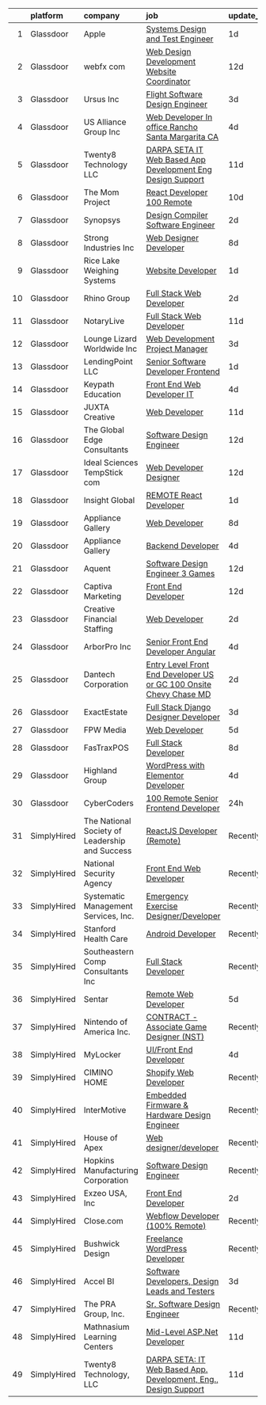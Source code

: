 

|    | platform    | company                                        | job                                                                                                                                                                                                                                                                                                                                                                                                                                                                                                                                                                                                                                                                                                                                                                                                                                                                                                                                                                                                                                                                                                                                                                                                                                                                                                                                                                                                      | update_time   | location                   |
|---:|:------------|:-----------------------------------------------|:---------------------------------------------------------------------------------------------------------------------------------------------------------------------------------------------------------------------------------------------------------------------------------------------------------------------------------------------------------------------------------------------------------------------------------------------------------------------------------------------------------------------------------------------------------------------------------------------------------------------------------------------------------------------------------------------------------------------------------------------------------------------------------------------------------------------------------------------------------------------------------------------------------------------------------------------------------------------------------------------------------------------------------------------------------------------------------------------------------------------------------------------------------------------------------------------------------------------------------------------------------------------------------------------------------------------------------------------------------------------------------------------------------|:--------------|:---------------------------|
|  1 | Glassdoor   | Apple                                          | [Systems Design and Test Engineer](https://www.glassdoor.com/partner/jobListing.htm?pos=126&ao=1110586&s=58&guid=000001822efc7cb88ee8a7116e667d58&src=GD_JOB_AD&t=SR&vt=w&cs=1_09e12e07&cb=1658645675574&jobListingId=1008022113103&cpc=B076152010A3B66C&jrtk=3-0-1g8nfov76khra801-1g8nfov7ljfn4800-d9470c7280984f95--6NYlbfkN0BvKrLyj5gPmtZO9T8euul8TCxuuKNOtzRJOomxnwSEodTz2Bc-sPZlSXfvz6ygy0sAQhTRUudRLeGH1dgkMVm3rh06Zmu-iTaeSWGAw09c14dGoP0rv4kMNTdjoeppFu4yOP-mIR6Ck6LiFAS-tEBNLXzcUP0vgG-XDNq5tYmxeeMmfnE1qoxHOvKhj2Oo1FXcGbjvqq8ptRAZbEZOBXUFWfBYWTirNHf5bg2-z2Y6lgM1ZPmf1SlUydZCpvIq4JeHoekqGaKSZPOJp5rQfIG64gRBb509akvTLiDaMEpjbysqOh5IlQiC8-D8AkvPGC288hL9_38-Y12jbh01ovJrKRHRJqAhfoHifyf14ZMrNt9mDd8Kdk9bVOKuogNIqmMxkpvD7vteijuB1umeWyFbCU-_6pbWJBfYMfpnNb6BWVhICIPNR5Mg-oUZL333LjGx0K89gC3yzCyoZ8kMasCAd6Losy1yWel-SGsg7WcH3SPcakqLMCqnZP7HjMM0xxApaq7DNO18vdAiT7LgEq6uCuwo7kBKeze7ONoQlZ4JZImkwzrY44ErkEta493tK-K4SiTuECtf4FIfKj_2UPVZ-gJ_OLSFwy8InAJuwmRHI38SgMa3ZKDv4EFKq3El4mqw73AhYQp-zLryO_uKOt4FQAA-vdQ0Uhm5OC8snbH-0eUJK_9GoBO4jUSCpNWjVCRGqAbhwAidd-5mrw_LafIfOFXsHzuc2z4TxPaZ8QKg7d8eZNBzkp60TxW0AAJgbZxyZVz5lqvQRpzXs0Epx8hL_wfjzSXKBSIhMIIwUd539iY0NInWSEhw8O0vuc2RNBiHsCxJncLlasB9aMwLhE5TM0X0TybrwzGCFk3ty4cjnj7L6K-DSKh5fKeL0s0fPaMfWMm5VXFOBQlY-IHT8NO4h2u3eo9PRCEtUk5RxseUmBmA3Isf7zHH87oFSkhTiIM64O9GW1QVRw%3D%3D)                                                       | 1d            | Austin, TX                 |
|  2 | Glassdoor   | webfx com                                      | [Web Design   Development Website Coordinator](https://www.glassdoor.com/partner/jobListing.htm?pos=106&ao=1110586&s=58&guid=000001822efc7cb88ee8a7116e667d58&src=GD_JOB_AD&t=SR&vt=w&ea=1&cs=1_bba516cc&cb=1658645675571&jobListingId=1007998523722&cpc=1926746423AECDED&jrtk=3-0-1g8nfov76khra801-1g8nfov7ljfn4800-d4afcc7a44cf442e--6NYlbfkN0AA3uNcJ0aeXBAdVd1dUlJvZjHaUXbbC2QUFGJChoFW7xEU327m6es5SMDBLQ2TxuGrU7pGdkpQcVk2eCJ38Po730c6hktXF-ybf6DpVv_RPRPKRtOOJW6UmiqMIiQ-UNIwEWLcIXElztT4NzQdiIz5_MduUoF8dSU3QDb4m-p6sD69sVkqWs6rJ4wRvfWjrJOvnt0Cr-rGqu-YYWL7CL2jhQxvjcHAmZoEyV3-Ez3f4JmeScMq_hcNtpsZLl0FMJRWIgskQSzQm8bQXZ_adgh6zDqz4lUCn-Riv8bY3ESSq-rgBYvepFXad2Sy0FYJsY7ZoQugJ41W3BsdMQgo7uqvMlv6BGb-g6UdQP6g-Rnz3qeuCACJjzzeY5WBXsTZAnoV3ROnnTIlkc6N7PBkIm2nYBJzfejugzNLvNOWRbV5UKcAHM66xnYHBN4JONJIscGjmeu91iHpfUVemJq_v9gQqQoqPvtkCjKiNQbLo3q7X5AYntZXwnNdkIzMQaSdjWAhpMcXSdAVe1rfdvQ36Djihz45xlIbW0dbFHxS72MpiuJatW2olczG1Xw5z5XBYpY%3D)                                                                                                                                                                                                                                                                                                                                                                                                                                                    | 12d           | Harrisburg, PA             |
|  3 | Glassdoor   | Ursus  Inc                                     | [Flight Software Design Engineer](https://www.glassdoor.com/partner/jobListing.htm?pos=128&ao=1110586&s=58&guid=000001822efc7cb88ee8a7116e667d58&src=GD_JOB_AD&t=SR&vt=w&ea=1&cs=1_e021c5ef&cb=1658645675574&jobListingId=1008017698460&cpc=ACAF1607C5C1E404&jrtk=3-0-1g8nfov76khra801-1g8nfov7ljfn4800-4156a14e212ccedf--6NYlbfkN0CT8vBT9H5mqECx2dfLV_FONLPDKpIRssxVwtj05Tmm4rA5I0VNOPdM1oYsK66ov5oF6rVEwS46_s2AUAsVUIPpRc6l3hwXXusSttDEC0-wreBmnZmja4fu4uIB_eBIFXGQgHC06D40rZ9eJyUMPhvXw1GHnQwT0aYzyIjRu4e_A0DTB112Xh1Bd2UTu9IlGiLDvM_ibNQ_NmBnWX3kF5LV_f1jIdq_8UHUZ--0coEe6gVs435Vr9yKe_IzNWkBkxu1w9gvW79tYjl6DIyFvXKOQk9ViPFNbTmiyUkKoaJ8yeqwmjd1tIy-56hbIX9uKB2jLjr2GF2Y4l6Jcxn6kaOufezBnkFG3ch4qtm5KtoYdbdG0Qgz0vfMQJ1d6MBBOEpb9y78BOGcdk2ZM-CJ89ESIc-22NEMP0SN_MCwqt_j57BrmlBXpKwLVXBYrN1m4tkB4Y_c59oiCOL8eP52XG2tGp0_Gn_820sEXAMpt_eTJw57sqYs0IY5Yxi29Z6mDkMlNuFNsRulrdrzB-S3bhDfn3bKpkqZwYmjeXjEOHbiMJSl6CPUUTK8GM87Su3p8DpZUiZaglGr6HwCkJmNl-lWXJHG_tAfd__r9uvFDYdo0b62ihLyauT0057CZFoS_DEAhsccjEsPP15fBcafqeIoPLy0ZQH75g56dzbY8X-JUn4Hs6bt8mW-nUQhglsGYucK4njVZ_DqM4gh4g-n8Am_auPuRK2Df-pYmxePgkPRHUpisvAB-eOvyA0yJLz4EU8SVsOdZuk6Iu6XePaWKlDKH7BXOmUD5YVLJzgSrH_Zt6LZ_BjDvd-CgJ6UeLfAWL4mBOeLnVaI0ZWKjsld-csT6oKv-2kvmyASDZNOJWqFvBzZQWGaWKnbsQroB4Z0chqWnjzcpsBWnSHoeTvAKX8vee7Fjt2jhPpieGv5kzXl0eMiwtOjyHCgihgnWqRTWghJgEzJtSg3D64ZDyw2J9Pa-1sWr29JzUpttCHEzOSj0EKStb_H81Mke0JzroXTbpc%3D) | 3d            | Huntsville, AL             |
|  4 | Glassdoor   | US Alliance Group Inc                          | [Web Developer  In office  Rancho Santa Margarita  CA ](https://www.glassdoor.com/partner/jobListing.htm?pos=116&ao=1110586&s=58&guid=000001822efc7cb88ee8a7116e667d58&src=GD_JOB_AD&t=SR&vt=w&ea=1&cs=1_3fce93de&cb=1658645675573&jobListingId=1008014848603&cpc=8507CEB59E1C6AFB&jrtk=3-0-1g8nfov76khra801-1g8nfov7ljfn4800-7d13f3e603f6dd15--6NYlbfkN0A7OtFyauc6LJP5jWkGMpWWxS3-3XKXtaPXlCd9hnwWuVUelcMpdfFT_rILibNBvX6yJ2Kqpn2nSfwPJns4iPrCDJ0nUTlAk7Ya935nIWehlUCWZE9uMYaW6uT-WfbYywJXyOP17KRSABWjkTP38cZgvSgsXPMEL8yYtZSAtUaFylcCCWes4ng_qTY33-Y2m8AwrsORVxU9MR9DDqemVZxMbLriyPZrJxswn6f1oC1nlOIbzhp8MhyM_8UyJ3-RoetawQ37Pjbl8mAxTm6SPYOYxdGaM1PE_iQJN_ZZQOmeKszbRgEZ63SES7xTzArUzUqXJueBp2tMHU7Y-lQb0av7qtrwaxCayQZYbX_0selGZ6b7mRKN2_V7h_A8fdlTaX58yaKtA5Zwj8TXPkaxT1wpWpkmkPnEvquCUccfCdBoceqGPtPdKtTOZWWY-INBuMRieV-9lc77JgE4nvDDvpW8yOwcVqjBxhJsFFVCxmCwR6aK4APf9ADme5d2NJITTtPLA4KQYBkT-Ld0Y5FVS6yVgYXQeHlOkIK-zEdQbMIarQ%3D%3D)                                                                                                                                                                                                                                                                                                                                                                                                                                                             | 4d            | Rancho Santa Margarita, CA |
|  5 | Glassdoor   | Twenty8 Technology  LLC                        | [DARPA SETA  IT Web Based App  Development  Eng   Design Support](https://www.glassdoor.com/partner/jobListing.htm?pos=101&ao=1110586&s=58&guid=000001822efc7cb88ee8a7116e667d58&src=GD_JOB_AD&t=SR&vt=w&ea=1&cs=1_e570d902&cb=1658645675570&jobListingId=1008000535515&cpc=B37DCFE9362AFEC0&jrtk=3-0-1g8nfov76khra801-1g8nfov7ljfn4800-263bc1a53e67cb8c--6NYlbfkN0CvahHJL5dpwIe5nlYo2UZJB8CTXAEl9vJAxrd3EfdRQTsMSQezOrtT53ImGk1XlX-yY_86hEhTNt2F3eMfg_WgO7sZRVXd2ct7ksoRMp2Js180p4vSvhZay1yfTp39voC5MrGzNaWdQRmuFZpPhPqTZ9JSEm12v_QJnvxAEgx6-9wZfWElHgkadElw-mFyjLB4E2eyqao5lPl7HnjvpjRGuf49bW3VymgiPXlGEDaeU04z36ZTAeQGBjABk61xWgkXOGXHj21tKZp7AIvd1M87IZTXu8QK74muOEWblRndaPamufhxIjmCW0TTA2RYBiG2oWYZ-ktxCNcZJ9tGrwt0m1g8eEZ5kwuHx-Wlu24yPqcWvU7I6wYRGmjdcsEs_2CDGg_6Gk7H01C4-zK43Y4FedXEWQnWvbZmh3u2hCU5uu5cJh4zkAeLef0IesB7xAlV8OKxmQgfrGbsFQrtgY_yq-W2gNj55G680iqqVhn0sKLtHpmwf9HCUALTiBiZyjQgkOp0jZGoqCcq0UKpQ0QJ2P1NTrGViouup50id5tpaGmUhmtQNaMp44jitg6NN5s%3D)                                                                                                                                                                                                                                                                                                                                                                                                                                 | 11d           | Arlington, VA              |
|  6 | Glassdoor   | The Mom Project                                | [React Developer  100  Remote ](https://www.glassdoor.com/partner/jobListing.htm?pos=122&ao=1110586&s=58&guid=000001822efc7cb88ee8a7116e667d58&src=GD_JOB_AD&t=SR&vt=w&cs=1_67cf14fc&cb=1658645675573&jobListingId=1008003187076&cpc=1FDE87803EF93CD3&jrtk=3-0-1g8nfov76khra801-1g8nfov7ljfn4800-9cdda45683b89dc0--6NYlbfkN0BDp_epf89aHDQhKpPegNJQ_ldQpEFZQsM9OcONMGxWx6pU56EKHF58QjVdAUvn2gXX1fuekItIkCiy6qYi46CotMFumCy-OLkNLGC5HlInWK_9X0_7Yu4FaCm9-yL2AeUCMmtMoKhVNK81R29Kv7leI8zn9ApL1hPLyF4EWDbSWgGWwlcAkyly182izPc3-6GwVBv0B2vhKt_UZk-JExwbj8AgO9PAL16E4FPuXjGDTnP35HgKigSrIEUXbMfnhsoW2Bqr3_Q8CpdFIXR88khIMQZO0FQ8LP3bao2zqXCkQ6sglWLaDWfK_QVPFRGzMi_WcxtWTCPdWEqTMYnwlfselgUsc80j7_F2efP8NEi7C0pwsrSeKjkvwNfST4rxtQrwKV9cJztDFAMSumLvRQZbEVu3ihn6STYyXx33Owi6dRL-QXKRfgscgyK5AyjVE2P-54xBVExUUEGp1sgTEftSpDS22IWXnhJQAlHRKWTScDY__EOhH0ZmLdWDzHx_O-LsnHwabPMotffkrsC5-jbJVWr2xan6oFxfnBOPN3IFW-jro4A50ssN0AQ5Qn2ZvNDUDr1HsYsuyQ%3D%3D)                                                                                                                                                                                                                                                                                                                                                                                                                                                          | 10d           | Remote                     |
|  7 | Glassdoor   | Synopsys                                       | [Design Compiler Software Engineer](https://www.glassdoor.com/partner/jobListing.htm?pos=103&ao=1110586&s=58&guid=000001822efc7cb88ee8a7116e667d58&src=GD_JOB_AD&t=SR&vt=w&ea=1&cs=1_55846576&cb=1658645675570&jobListingId=1008020120869&cpc=B1361D5F72E3FDAD&jrtk=3-0-1g8nfov76khra801-1g8nfov7ljfn4800-46ecc4440ef8759f--6NYlbfkN0BV2t3D8MATUlh1pxUyWAUtClB2_pdv6pfXpfH0A3qUZgzR0iS0WSM8QI0Hr_N9cqK7AdgaGv2nurwtGX_cE-Vb1V7sVTm5ikTr3AFDSyH-tbIKEvH44sLZzhQ22lNDy-WWIbmebMD2LJSzenVpyygBm0ByCwW1iO4DtussZwgdc_B8pbjRVOMBannARx6Lm8zOl9O0boArjHptLvFBbMljzG3U_uzw2VSuVyV6Wsy54MOMZuRhxdPLwXWdng8KyLhY8JygmzdEDXKF-M_kx3IaA3gmtjbCyc6gv-HtwLL-v6lKGARfT6tydX3AWrtp6IYeqkC101h6bGNeV6mmcpzG3ivD6s_pE0WC890zKH12chmxFgmSaukeWCngCYLPV4Y8IifXsf5aSlaAgdPDHzijQWURxbH8-is021D7ZjU1ibj8Upsq0aZc5nNE7krMyca7gRVtS00VWzwuu2IemlBohnp2XC-PrR6_qqG0jxJ9a-QRfjwYrOD2rdHtteIAz5BHPNh3weo7gg%3D%3D)                                                                                                                                                                                                                                                                                                                                                                                                                                                                                                                 | 2d            | Mountain View, CA          |
|  8 | Glassdoor   | Strong Industries Inc                          | [Web Designer Developer](https://www.glassdoor.com/partner/jobListing.htm?pos=107&ao=1110586&s=58&guid=000001822efc7cb88ee8a7116e667d58&src=GD_JOB_AD&t=SR&vt=w&ea=1&cs=1_b304c49c&cb=1658645675571&jobListingId=1008007901691&cpc=281FE6ECBEE2538F&jrtk=3-0-1g8nfov76khra801-1g8nfov7ljfn4800-4f92cc2faa6ace89--6NYlbfkN0AaAh-T7aBUNEyWZAMeJioHp9n-56TjfRd1exjU7yaUmSUR1AdsK2zYMyM_gote3a86ng6VCn9OTRgQq_1npgN3lEIkYsJV1g4yzIIkNfoHc4UJx4kgA4USL7bhSlncZJiBMvSZNphLigjGG9un9xYqaG7bYb_YkKSKPKm8cRkI9FKZOaab3Dk2NV5uVybuhUn9XDxo1dR79sD36iPWavk2Z7e3MrcKPFoTXqKUwlmAYV7glCr4B5I8YGx3mdSC-ei_kj6MVYCqPNlkuWoB4NazrHLwItGQFpym6a3MA341O8Bek6dkzedLlSzct36ROIPbOcgcl87VEM2Sf4WvKkTqST1_G6f51-uW0xiGE_A_7wO8uEzGuDuaEyOaI0C7XvXbcyQCBIo3ZupnqCfUBvQh2IKQoGU-jJW-FqxN-Gzb4_EUAbXdcHfatiBKliiY0ATds6PpFZXFsRzuKBfIQyEvHjuekCHYjyAzaeC14VcjFHgdMLlM-Mpj9gR4_zM5m4gIx5lSBmhiQQ%3D%3D)                                                                                                                                                                                                                                                                                                                                                                                                                                                                                                                            | 8d            | Northumberland, PA         |
|  9 | Glassdoor   | Rice Lake Weighing Systems                     | [Website Developer](https://www.glassdoor.com/partner/jobListing.htm?pos=121&ao=1110586&s=58&guid=000001822efc7cb88ee8a7116e667d58&src=GD_JOB_AD&t=SR&vt=w&ea=1&cs=1_3f350fac&cb=1658645675573&jobListingId=1008023315155&cpc=3E251C7E648E8D76&jrtk=3-0-1g8nfov76khra801-1g8nfov7ljfn4800-36e3f8115d03dbec--6NYlbfkN0D0ff9e8Lfwlpl5zGbQmpn59AL71QmFd7VKOAnfyjZzp5sdngV8WPgYe0dov1m7Y2lt4TeBeoUtPlO9O6FVjP7W_FK6dPUfCc-SnXttbv_fY6Zo3m7-1x7c2U3fygCPxy7As2a28JESRake84ip2mGfSRmbZ56DK6CTUKGV76k16wXO05Lld3xd2T6IWEPOnpTDLmdWC84dKwe5qF8sL7twjITOWMLbedT17XU_if5kctzwP1-8YV-le6DSSkPovUloQ8MUV2Dv4v3Whf4UOfVZ79IeEOWxdTVdquX-FqyMa1vz5DsYhvQARMPP1wLC54_t3HSPYo5xR07nEZG1UGcpDKxzOiUrhSO8tNXIKq_wkB1GeW9DFdHsIWtZTwCcJHOLlr87LCm526cUBQxx8iV4M8zH7gZzCHwGX9IpC_6GtAo6ScfTZFW-f0KkV07MlFfQI8NCO-4zxXL2PQfYw-OgLalj2VOIa5e3HEhgqrbKRTbL7Q-vlAz3)                                                                                                                                                                                                                                                                                                                                                                                                                                                                                                                                                             | 1d            | Rice Lake, WI              |
| 10 | Glassdoor   | Rhino Group                                    | [Full Stack Web Developer](https://www.glassdoor.com/partner/jobListing.htm?pos=115&ao=1110586&s=58&guid=000001822efc7cb88ee8a7116e667d58&src=GD_JOB_AD&t=SR&vt=w&ea=1&cs=1_b4727998&cb=1658645675572&jobListingId=1008020027528&cpc=14D5209370AEC984&jrtk=3-0-1g8nfov76khra801-1g8nfov7ljfn4800-09cf1b59ec0c4649--6NYlbfkN0AuAjYKnBHsdkcMxrD7ZJITXxV72vImVt5xOyKRJQecNDOp7dWuUQMQxCFJiUuCpQMfm9lW6lBY7NcS9SiIj1GmBWA8hyjaSUQzuuSUBQE-WyODls0GCHJrQTUDtKntfa_XWMiKRFd-EWh1EAmvyAU_WhrnC9-pCSk4yLG4AXDxxLWfADMdi2i8VDA_82laSz0VRvuC0ObNCvwVYSk-heeRVxsHSUQvtPYJyaCjymzW1CDVY6_F-X4wsKBxZCwLSG8d2sLmjdsPu_8KZ3a-JPnyQPO_aJWFfjQFIbTcv41qPH20U_FGqNzqCp8gimw8yfwfpN1fbrvmcOZr0daVkMoAtIFr-lLD-h_cR6kvlmt_ksd1HxiAivoH-rIR6YgnpPyv0GHwqT2GXUYI_vz-JC0s_0jD7xv8fhtWbir_S1Oz5dIaP9sgZCOskCiQtdv4TUrqFyYuvc_m3IClkkuwemXJx_6aUtv-brP7fPY0nstjMHwGRDRx1ZC7Ba8C7jc5X9si9OFyJ9L8aw%3D%3D)                                                                                                                                                                                                                                                                                                                                                                                                                                                                                                                          | 2d            | Huntley, IL                |
| 11 | Glassdoor   | NotaryLive                                     | [Full Stack Web Developer](https://www.glassdoor.com/partner/jobListing.htm?pos=123&ao=1110586&s=58&guid=000001822efc7cb88ee8a7116e667d58&src=GD_JOB_AD&t=SR&vt=w&ea=1&cs=1_d78deee0&cb=1658645675574&jobListingId=1008000375797&cpc=0FE1F5EA2BC84A01&jrtk=3-0-1g8nfov76khra801-1g8nfov7ljfn4800-5b2329645c866d27--6NYlbfkN0At83X8kkdixnJSamndfxk2HpSvNgVyVMZKCbhG0LDmU7q2XBxd1sTiS7_7wWniVM3xdmRgtNvg8_JaqheuNjWm6f4dzWdgpGaWeVdEjkAnUK3AArEislUnyvfLtWJzQhENywvcD_Tzc8Z0JsUVZPl-KydRXM4YRAStw3Ad6Iva_70aCMCFmfiNKksbrbcT-Ia5R0tIAJSJE9eaL1P1IDWDUk9oGocgMLYrka7gfnqc0X6-vL1oSn5etyWKnWuc3xbD8ytHjaaBLGCK9aZpli2-zYGWgQtbTspCkTKQvC9-cigdj2xkQN0J-pL89nvlqms5f39zY-G45K1VbUwWyMNG2aenq7yTATF6poXay1LECunLMPUL163TATDwDKsjhJXL129aOQ3Vbd3PqfBKN4n4gj3K8czcXfRUwBTG0CvvIl-T3NytH0dUDlrSa1iJmxNy-lsP8LIStrTL-qIkDZxw6klm0roR0moqySHvOXvocHlTedOoSWNYkBgYk9VOJ0A%3D)                                                                                                                                                                                                                                                                                                                                                                                                                                                                                                                                        | 11d           | Nanuet, NY                 |
| 12 | Glassdoor   | Lounge Lizard Worldwide Inc                    | [Web Development Project Manager](https://www.glassdoor.com/partner/jobListing.htm?pos=125&ao=1110586&s=58&guid=000001822efc7cb88ee8a7116e667d58&src=GD_JOB_AD&t=SR&vt=w&ea=1&cs=1_b8c02750&cb=1658645675574&jobListingId=1008017819590&cpc=F4EED0218A761C36&jrtk=3-0-1g8nfov76khra801-1g8nfov7ljfn4800-a62dbc0cfa520a16--6NYlbfkN0DdTI4qnCS7dre5AoS4fGnus-GTK1Qpzlfrbj8Sn1jBywizRBxt6cKYkOzgTKtVnSyUFEE6_Kmk_uIyiwdf2_rr_NWTswplf1BfMonarQUSsbdj1cZK1MmWblsoiULygxTOfp8BeNTZSqnae6HRwXeQcnTxBM64HnTikAFihtlA2O6s71AU1VREy-WvkS4F3aDS1c56--UbuhTc1ym12mnmcJ14K-cuVn_7ELBbbp2CryqlWV4UPVnSDr4wiYTEY8sYOTMuv2XJn58Rqrym8PTrueyRTFMXYwegXtOfuxDQiZeFiMIOOwDDsNpZtwXdx4a096v-D5roiBXjZgm1Clu1PUCmSuoJPF3rjc-fuqmCrDCPH4y7KoTk1PKx4NUW9V-NqmZseZEPD39qr6bxn7mhGHY0KXl-FV4crJsa5UMHxuBw5a-mGaetUCGK55RKydzHSw8-V96qhFC-PfGRTjNBodJoQYshWFZz8UnwF19AH1nhDu-eONJNDgMoEhxJ3Y9ncBFgCNkC9A%3D%3D)                                                                                                                                                                                                                                                                                                                                                                                                                                                                                                                   | 3d            | Remote                     |
| 13 | Glassdoor   | LendingPoint LLC                               | [Senior Software Developer  Frontend](https://www.glassdoor.com/partner/jobListing.htm?pos=105&ao=1110586&s=58&guid=000001822efc7cb88ee8a7116e667d58&src=GD_JOB_AD&t=SR&vt=w&cs=1_722b45ac&cb=1658645675570&jobListingId=1008023577553&cpc=14D5209370AEC984&jrtk=3-0-1g8nfov76khra801-1g8nfov7ljfn4800-82fa04a05c3a09ae--6NYlbfkN0AMU85yDPFKRmyNaJX4vsZzzCZO8oGW3wN3dIQS5LuX8APSEdPLZuyb0wEk9g8ACfIYtRd5OYhqVF7PEYILND5L5ULGQoXJqPDg85ajoEp9eiwBN-yo4Ety9oRhcNMcfo8gSCGC_MNm0DhyPSkrPsHd5NLfAJLy_E5cihRLXRfhqSiDCRkttL6mZRv-bFAmdJ3r2dv-sXqNUN_NdKxldepgS78LL3FAT9m7NW8E8-oA0HUnmfMaLmBHB6_mbbtIhG7I90wncuzFyWfzsGmHpwK2ZsvHlBo59hwnQ659bmxARb27LvvAKwlREm4fYZMzvLitw3bbA_A2ydlCCPZBY6XcPfn1jWUyjH6A6kHtXM6kic_yREb_LKI5N_SiUF3QKOFFLT_pkUPPzO9JYuZN5MWgA3axS-7g5r8UlE82yi_s0YcAVa_eneQtNd_IYORdtEmjsT1BXHk2NUH7jr2IeprPYabkeaj55_ca6nHcSsNtxGDWuamliQ8hdC_9JG-MSWYPOfk0XzmOWDYGVoMDkD5dyYT1KEqKfXRJuMhNUmRxoQc-hTSKlQqvs7DN3kyx1TF4s0BgNImGYzOqzJ29n_hfi8cAAhi6L1KP0ALt8M3W1hCrOYLeokep_H_kN2ElEp_cbjwxocgsh-hlQPAEtIXRaQwb5hvOS5s%3D)                                                                                                                                                                                                                                                                                                                                                                  | 1d            | Remote                     |
| 14 | Glassdoor   | Keypath Education                              | [Front End Web Developer   IT](https://www.glassdoor.com/partner/jobListing.htm?pos=113&ao=1110586&s=58&guid=000001822efc7cb88ee8a7116e667d58&src=GD_JOB_AD&t=SR&vt=w&ea=1&cs=1_e457e4cf&cb=1658645675572&jobListingId=1008016122648&cpc=8CDBB1EC89CF7160&jrtk=3-0-1g8nfov76khra801-1g8nfov7ljfn4800-78f317af56e3f18c--6NYlbfkN0B5yzmwsWuqFEnZ4KZ0oZggF_kecX9RXCcNgmDdqnpqNuS9SQwkvMm25LJOlwnoQeRGVNLuM68xe_XBupscoGWwLuAmAECc7b1ebtEBdhfC5DUw0FIOA52Rp9Xn4PKH-c0divItmOUKO7DkM3INqiqcAzduqg14ZHADXTMottiuw7WUxXzUup9t1JXlxov6LZSQlP_T7QQy32prby7P9M_lv3FO-I7sTZ-dtaNCy8JNfIqQ2q1uzvlIDDTK1w6gBonbB7oLtxCs2GJkuzDLjOBqVqL87DrCmus4pzyc1TqQy2EyEXE4iMxN1AXh3e2D55dHz-wdTxRoY0W5Hz418-b03-I3z371eWjpwohqycXBbFPr0kfN7yLLuCLwLK-B72ZzwhnsNPC3b5kDSIE4X0MGTzyql1biDRLHZEOyxNzm-BqnoGU6sX_nX5iRgtTyqrksrUrFVG-y7w7_dq6fsB_byAgNDTet-9YZXhzMJf7PmP2J5NTf4Z_ShkA7BMWa6CEZiJXXASaB6ZZb2vEDvczuGFaXPYlRGeI0m-zNWJkB4tOwolaTN1PduHcAKs_lOv4jcUvd7fj0QUAEEvYZgucwazGLnahrKDQ5ZzxirfpNrN-62xX0t9RIWFVO2KoG3RQ%3D)                                                                                                                                                                                                                                                                                                                                                                                                    | 4d            | Schaumburg, IL             |
| 15 | Glassdoor   | JUXTA Creative                                 | [Web Developer](https://www.glassdoor.com/partner/jobListing.htm?pos=114&ao=1110586&s=58&guid=000001822efc7cb88ee8a7116e667d58&src=GD_JOB_AD&t=SR&vt=w&cs=1_454715d8&cb=1658645675572&jobListingId=1008001173431&cpc=39A4E8CE329AB187&jrtk=3-0-1g8nfov76khra801-1g8nfov7ljfn4800-288cae05fad9475b--6NYlbfkN0BWuSCbF_bgEkXcjB90H_n0fax-3tzVQyNEYf9p9SD6E8qDMEmbsqVA7GLR0gaGGx8wuX_TQHKQs7l6q-vmCLY91oLRhwuB3hkNTI0BxHgdAO8cQAulyEp92zvt-ZbH1zE5xdPgzQsmlZt4rTBZoY5Vo4ULi_b11DHIGoviMDfKRxG2Up9vrChcBrsjzw70AX9a7sA_VXghjKDPbFpAyPgnN8L2EPVQC6acZjPYoX5pPiqtJtjPj0iAXfH_HMcYoW8eAA3i9sGjYlUZJgEhxBw5UTuodpuPP1rbTiLVZ3Mzd9exA3aAzagfYmjI07G07BVEZaVgorsMQe6fP5kV6qOmfYxA6nHkaDyVRdqBGk1avd3lCGz4bf9h-nsUJHNjKNGAoAwf4z7yT2vzx1CM6NGfK6ZJ3xhmoaLoU7YRU5tdk1uNwHsEXhSLOqe0jT3jU1qGT7FUbdSI2C-meg_7aFHt5Bu2X-uZjzVsDnHFV8DVmNsBloMVd7PFFGUnIn6qVdsNlpzpQWRSAYUbnFX1jG8XkHg89Ivc64EzJv6YavUKUZUvht-vv-tORTgPdgI9qGr3kivcekzeEB7WCGBTrY9DoDGOEIHC7KTvLkzrQjNVB1LNd2dMqNW1aV5MRhaR6JML6Gsnix_uGkcWRE5voYbXk8mRBsflQHCbz9Y89-jmZfL9zlD7gidEJB-CC_NPqPLdvGKxlO39Qjz4F3roNHFhTsZmBsTLKnFUReQ-B4idY1Z87pVKbK9q)                                                                                                                                                                                                                                                                                                      | 11d           | Marietta, OH               |
| 16 | Glassdoor   | The Global Edge Consultants                    | [Software Design Engineer](https://www.glassdoor.com/partner/jobListing.htm?pos=120&ao=1110586&s=58&guid=000001822efc7cb88ee8a7116e667d58&src=GD_JOB_AD&t=SR&vt=w&ea=1&cs=1_c3792f7d&cb=1658645675573&jobListingId=1007998218644&cpc=C4A69CCDBB3B9599&jrtk=3-0-1g8nfov76khra801-1g8nfov7ljfn4800-50939afe2261ed36--6NYlbfkN0A4Pd9G7Psxse2LYHgJRkYguHzML5L6KVZLzJM3sNXICnMc3eh3dt3QEYOmT_Cvlg5envw20GmLjURdJn07Inlu2YqhV1Ghk4ekVnisYSymOKO3-zvf7LZwQAgqzFpOvyQsNdNTUYMJDiQcU9rmwxDV1nkXAg4gvg4mQsFvQYicEOCEUsIz0eAAoWirCcbeIXtlPHZfNQRKOhecQPdCfm-48MrkFQw_Mbi7hN0_S4hOuBZ1ONunWRq102-H2Uz7AQBPPNqSGpCWp9PtS5duUkKRMjUYLHRjvAyW8SVlzU1QWK1rJwmwMv5cA4UyWlLMmGbTILU8J1S5kOQvoIHYnOWKDOWMw8ZhF8IyjiiLLF0Zb2s5jT1FdTap4aLv1EkNidrlochPByIGoqIpmSx_4gQOdJQrQFh2zxlku0KaDLnWQiA1lkjGOItMzS9QCInkplyWT-Y4vy_5m4nx-8QTGZwbmmY2QbPLcLz4d4aiy0PudtaipcM_gRG-qXtdm9jZ2depkly-6h2j8g%3D%3D)                                                                                                                                                                                                                                                                                                                                                                                                                                                                                                                          | 12d           | Wilton, CT                 |
| 17 | Glassdoor   | Ideal Sciences  TempStick com                  | [Web Developer Designer](https://www.glassdoor.com/partner/jobListing.htm?pos=118&ao=1110586&s=58&guid=000001822efc7cb88ee8a7116e667d58&src=GD_JOB_AD&t=SR&vt=w&ea=1&cs=1_1110b8dc&cb=1658645675573&jobListingId=1007998462749&cpc=AF770993EC679D41&jrtk=3-0-1g8nfov76khra801-1g8nfov7ljfn4800-0992c1ed5cbee973--6NYlbfkN0AuAjYKnBHsdkcMxrD7ZJITXxV72vImVt5xOyKRJQecNHkeJhImC_lTwGJmSscZnmw9FH-33Wks3hoJY4a0tLXXnXskKjt4Znh10WXPHm5B8cBcmAVOCPCeWKj7CiENazLOnDJalrgZJSgSgSk9LLTvCZrz3tNysIxyQGRkkerCVW71vvCFXqtldrTqHdhOUgFzxgpasxT035nPL6OU2puTUaHPOE-oWKdk77tr_vjZcw4L2k5SEJRyZAEnh46emUlVERjzgDLaGrCSxvVKblZOoB6XE-ZgbmJDAmU6faGnD6hYuidlgoiyInaj5X7P9msL4CBh3yVsbGQsmC6b2Mj-IUcV4vfltnK4E9nISGhBirtKE1vjZsjn-b7faLT43KRb3j_-sELA9a4OOJUPHM4tPy_UfdVvyjqdX_5mzeq3xJs1-auNZI_N3RbZcloZ0U2qDHd9IT-zBmvbogEkTTJdJUS5WQ_gKSPX69gyZdqMf5OO2Ya3BqriqwAHi1WrqPk%3D)                                                                                                                                                                                                                                                                                                                                                                                                                                                                                                                                          | 12d           | Bountiful, UT              |
| 18 | Glassdoor   | Insight Global                                 | [REMOTE React Developer](https://www.glassdoor.com/partner/jobListing.htm?pos=130&ao=1110586&s=58&guid=000001822efc7cb88ee8a7116e667d58&src=GD_JOB_AD&t=SR&vt=w&ea=1&cs=1_cca5db4f&cb=1658645675574&jobListingId=1008023471508&cpc=F41FEAB56D215062&jrtk=3-0-1g8nfov76khra801-1g8nfov7ljfn4800-f0bf5f0f1c161255--6NYlbfkN0BKkHZu3wF05EeDimN_p6sYpKCMArvwa95YdH7UpkaBCkTAlOdu2lVgZ5yts_CGftiOxpdgQpqas8fM1R_dI75at84vgjpCV3MznvdIWoL0JGj1_MPGJG3Op4dqb73O_5m6Wg_6ZEvUZmsnr6OzMoys0_tAqV_M5hEArx_0BPDV3vIylzu68Wmqo5E4ZwmX4k47pCONGezVo0c1e6g8KDCXFMgMrekn0a3jJ85uBPtIMuuBT5M3Kxd7c73ecioXxtoQx6Wth7ZOaUdHg53-xSZh84YDcSGdhcGxORNQLM2kyji4NiHiaP7gB4M5S0yVKE9dFqQyJ1bCJmxiE7x_7zzOeb42Do902IVDhnMFe8kTcfHGi9jVyAru_ib6pwGtk6ns0EBjNF7s5HoXbeChX6bCQqfxM4sxSEjZaTAvcz0Lg4Dvg9ESDE9LqLqb2NlvduQUBXuvKzNB0c6mrEkOCYErWMRSrd7i36SV1obMNKA5R_wQpfpGSQa1taEjCYMCIbQ7NWEvfEXSXMfoAl5zQKG3)                                                                                                                                                                                                                                                                                                                                                                                                                                                                                                                        | 1d            | Remote                     |
| 19 | Glassdoor   | Appliance Gallery                              | [Web Developer](https://www.glassdoor.com/partner/jobListing.htm?pos=117&ao=1110586&s=58&guid=000001822efc7cb88ee8a7116e667d58&src=GD_JOB_AD&t=SR&vt=w&ea=1&cs=1_7c7409f8&cb=1658645675573&jobListingId=1008008964913&cpc=1FDE87803EF93CD3&jrtk=3-0-1g8nfov76khra801-1g8nfov7ljfn4800-435bd2b6f8cacd5c--6NYlbfkN0B7asqLSFTVh84QNhoMZnykEkqd3VzFRgpMd30Tm6Y5VIWEtl-JUdIb5_V1pDXLEt67MZ9QRJip4E_XGA71_9UcOW0fze0NvpWi5lOlztwP0lYIKknV_h1k0zZw_2L_e9TM-_ji4Ic1WxJ9mFuuPty_91pkbyzn6k3GS5ZPiYQ6vFW4Q7NJFgGvSQ76GfPqtA38p_nGTyz8i3I-XToP2J67facU2dAmSDqS-hnQ4fE1K5XCdS8SiSO5qPTrDQO4_YnJjo7yIcQJRrLFddGVUmQoSoTultkZ93FmxIqc6ecXwZ4Uk3BKTyEokWPG2-B3WcKDv8hDl8DGMUB7N2UThsAmwNMlgAXp2JZUXaXF578HuyCIOtL8N3tQNCGY50gbQyiiIZtKIAbbS7YnFCg4Y38cKJ6uvWwp8Omfs2nqukzGiTIbExDP3BqbrmDwpjtr8Czx1E-Yh73Z0SoZGmMVP5aG-km5XDbQk43rUhjH5E5HmzxM5VC44ZTp)                                                                                                                                                                                                                                                                                                                                                                                                                                                                                                                                                                 | 8d            | Brooklyn, NY               |
| 20 | Glassdoor   | Appliance Gallery                              | [Backend Developer](https://www.glassdoor.com/partner/jobListing.htm?pos=108&ao=1110586&s=58&guid=000001822efc7cb88ee8a7116e667d58&src=GD_JOB_AD&t=SR&vt=w&ea=1&cs=1_ea58988d&cb=1658645675571&jobListingId=1008015204321&cpc=45DC3EB807283E85&jrtk=3-0-1g8nfov76khra801-1g8nfov7ljfn4800-04df99de1115416d--6NYlbfkN0B7asqLSFTVh84QNhoMZnykEkqd3VzFRgpMd30Tm6Y5VAR0GYQIAhTEALcfM-Zhn9fD8bVtsauWf2bJC5qsUBNxWxzwk8a96xOOKY9-19yMMvHkehMIdjOaJoNB6m7LaeaQjQKxJYW3mWfW01ShS2-S48z205dlIMX1ezKrikYn70SO6_3EOjciYZ08OXw4R_-PiBIHr17GyQVCdjNn6PuJIQc1_rlU-s33RoAgbl6zPejLbv5A0W1PbxJ5NI07Uprb-QPf5P6nH4yGDwU2yMskyw-2DCl6d7Y_qeT7hr9S9rCaUcHTkl_GeFlMtqDx4AF7MIWhpAhyFRw_YaFRgYDITO8IB7NiZRSCJ0VfCJvqqFzgm3-yRrVU4nRf1BicYBPfde6AEtBPahZHoMqR77ermNw4CHqt9kyOYtquC4H17Re0R6eQZhF3HIiDgfIE0MVEI78z59JFp7KSNkXLECW9hAQY2HVXuXi_eRZ1oHQNlSjZjbKldpd2mtDu4JFTTo8%3D)                                                                                                                                                                                                                                                                                                                                                                                                                                                                                                                                               | 4d            | Brooklyn, NY               |
| 21 | Glassdoor   | Aquent                                         | [Software Design Engineer 3   Games](https://www.glassdoor.com/partner/jobListing.htm?pos=129&ao=1110586&s=58&guid=000001822efc7cb88ee8a7116e667d58&src=GD_JOB_AD&t=SR&vt=w&cs=1_b584044b&cb=1658645675574&jobListingId=1007998491971&cpc=334ABAF5D42DC775&jrtk=3-0-1g8nfov76khra801-1g8nfov7ljfn4800-9407860689a26d9a--6NYlbfkN0DMrcEu7yrtATojKJA7cEzGQ3FdRGWLh0CZQInL4ECGI9gD0Wolx9R2EDT7B77c2cRNsVHmi2Nz3yUZVeF1kDlkgU2DrS0ttf1-4RMKWxJ2erNeNqc8PK2_pssRTx9Cj53zY5TgDvCdWv0W7gTAxIgADNXqA3nY60aR41AimnjTN_Xe8mgi-kwHfRWqakLWz3pZ2gzgpEdA_7RCDasK0nG1AwioBPUebcaZESASP1Ka-KYqQhE-uHqBkNn0bGzOjZp925yitedz2CaSBTkAGKSjEUM4uty-nim_5Kma3X1bVaeDz40Ga8bxYzlckOaq5-wF2pv61ZsTxA6NEtYH26KXWq7ztdYP2aJD--EBKaz-pLPSK_MHSaVK5PZT9xTEDW2_QUDjcO7RlEgCDmiIOn6_lEBiARQQSGkRlHOxnbS1Q0hQTq3vujVxvIDGu3U29INlcalaAulReg%3D%3D)                                                                                                                                                                                                                                                                                                                                                                                                                                                                                                                                                                                     | 12d           | Remote                     |
| 22 | Glassdoor   | Captiva Marketing                              | [Front End Developer](https://www.glassdoor.com/partner/jobListing.htm?pos=112&ao=1110586&s=58&guid=000001822efc7cb88ee8a7116e667d58&src=GD_JOB_AD&t=SR&vt=w&ea=1&cs=1_08c87bdb&cb=1658645675572&jobListingId=1007997958153&cpc=EA19F5B90D514204&jrtk=3-0-1g8nfov76khra801-1g8nfov7ljfn4800-e582144665fa1b4a--6NYlbfkN0DjPMguGPwvelv0Bkv-OlfW18zM8i9WM4MvDBRFNOmFNpTN-bZfCjkaAjB2PfcGKlSnmMhuyaPOftYwXCWVEM8Xg6eCMFH6nd3jrmNFK8HHaM8W4MlXf8pWhbQWWG1Gyj4XWoc4bTL1TP08lV1rZ7JW6hNEmkapLgqLW216ujeWA8AOAStjav0UdWjhmjJSAa1OlhKYsREBY_gfo-uAOgMtwnYyp-_MVFac__Pjp3uAeTahZ5n5JDf9Dt7gK01FDcBzpjPS8irinW0p1hw94IOiyx9Z8mCndKXlpTWPwI9FjBcXWJuAsUtQVwHG2yMKEMJEy9RdQrVfrRiOaew6w3S3nouuH6rSPsC1s6RlNCq5F9k2n320k00JgGdUcpB6RDGF9qJ0BpsTRm3gkgWZZaQWgNzRiCWOPXgQSUkBvnAOCDGwVGXHgoxqLq1QJUWXELfGJXMUJunq1R_zdb0NAKIEt6Hs12LL7jz9eAQWyemj8R6lpFoWjfrKPEDR31Oph1o%3D)                                                                                                                                                                                                                                                                                                                                                                                                                                                                                                                                             | 12d           | Saint Louis, MO            |
| 23 | Glassdoor   | Creative Financial Staffing                    | [Web Developer](https://www.glassdoor.com/partner/jobListing.htm?pos=119&ao=1110586&s=58&guid=000001822efc7cb88ee8a7116e667d58&src=GD_JOB_AD&t=SR&vt=w&cs=1_564121f8&cb=1658645675573&jobListingId=1008020200741&cpc=F4EED0218A761C36&jrtk=3-0-1g8nfov76khra801-1g8nfov7ljfn4800-9f2eae75aec919d9--6NYlbfkN0AyIsnDczwcVDFrYpf5kat3hxWjSi6qx3YGCfJB8v0u0o0lIgfjDfB74gAIfS0XTxVDLSoYHrAzMO9ib6oFFNuLjRMU025dymGmagJiUfia6-JtuYERo0oEG3DkuLio92aNNcucSR_YEmW76eH9_38yUAcsHw8VNz0xPDg6kltNFMLwlyQmiMYBPdYd2alQ9AmnjVLRtuxYgcn0IrI9OW3RA1eBWsSfahE6nAyu9oHeZWq62z0iwlzWs3axIZa-MDs6SXeYvjFW8Wv1R0rABq2bf2xJyP744AmYhbaTlYGPP8mmVrlaUFlEmReX37NT4_TFiriDW3ZPhLdNLhOtV_2de8ChTJMTUvgkwF94LG2jnQiO1tlYX4xzXRtGi2fGYu_aGKD4876FG83xjy_xooFOaiBcl3pYtYZuUY0upv6rRkSsLBSMwBJ3nNvdt_MNrEC9IdKzNehzg16UADUeIR7JTZ7ZHTZHW__V30075KwJ7pXKVEb1Lsqiddj9RpUF9btwuVrSH_I7WcsEijxJzBBGejuq6XdCESm5yxD0Yw8R5h2vDl3llAf8)                                                                                                                                                                                                                                                                                                                                                                                                                                                                                                      | 2d            | Inwood, NY                 |
| 24 | Glassdoor   | ArborPro  Inc                                  | [Senior Front End Developer   Angular](https://www.glassdoor.com/partner/jobListing.htm?pos=102&ao=1110586&s=58&guid=000001822efc7cb88ee8a7116e667d58&src=GD_JOB_AD&t=SR&vt=w&ea=1&cs=1_f495d1e7&cb=1658645675570&jobListingId=1008014269799&cpc=0AC337DC849E2726&jrtk=3-0-1g8nfov76khra801-1g8nfov7ljfn4800-86ef24454a05e676--6NYlbfkN0Cd5ZvLdai7cR0fypH5_WiGezUQesq24dbKuF0ly35ya7YYQMwgvinBWhYJU_uRn9XBXHgEveMGIXlcbCrPuCUQ_VpJ8I3rIo-gbgqy0wJc27DBWvUJ-UqAk39T4QYVxCnodXvoceYP_bGqY5qcnvuPMsreOuGlgA0OzQT5m7YhrIiqW7RK1WH_zipCqBNDUlu4K8EbCRR0lwY3AjVWqpuVMrUNPCRuOnUUkUd85WH5YpHSKdJl0qaNW8a-zIlE1GObmp4tzn2z5z_VjUM2Tjqa8m51oA5mKTuXrraEMRohCuaBYFSvLgYVO85QB2Mvy-aUGvzcG-53eoNRkvLJXWejI8EpbQAxcfceDyiPjroMggS34Oit_GhSTkJ-K-k-Js364rjvT2oJYfRPH0Qj-BRU_cUm1YHCDhMMk91kTj8zbZALmgF_W6fCAt6j7ibm2L1OM33flLHxQcQLioDudn2Y12GlEpVOhT39EKaJG3pT4puUeT14E_hdN1X_KtNHlf1B9m4wldhDehgECd-HLNWW)                                                                                                                                                                                                                                                                                                                                                                                                                                                                                                          | 4d            | Yorba Linda, CA            |
| 25 | Glassdoor   | Dantech Corporation                            | [Entry Level Front End Developer    US or GC    100  Onsite Chevy Chase  MD](https://www.glassdoor.com/partner/jobListing.htm?pos=124&ao=1110586&s=58&guid=000001822efc7cb88ee8a7116e667d58&src=GD_JOB_AD&t=SR&vt=w&ea=1&cs=1_116bb4be&cb=1658645675574&jobListingId=1008020209011&cpc=C4A69CCDBB3B9599&jrtk=3-0-1g8nfov76khra801-1g8nfov7ljfn4800-122fad00d5274b6d--6NYlbfkN0Bix7FBf67wPreTmEV6iJoPjf6M7sWQRdpx2Wb_2_BACNpCwbF6CJ5BP75S3AngY94grYqbgOXyJouhwr28_HBp1G9cT31g09dEnuvs-2Yr_s3UNwhmTh23bV2mFQV_cQ1b9LPGZBi_GSc379yrS3Y1RwXCvYVUwCVe0iMZwdfgnHkp7bipoDjj4t8uQ5rNPwXq9YErPaH3_A5-uoptkRAioYpkuZrgtzCwsBRpWWey0Vbyw6Sm1d4g5xeEtUQ3cxtfOL0o68axaEFB-iXzLVzFDJsJhAtZ-bUbMuMSLMOWUJUPZMUpjoRKWfuSJaWq416z1OSNpWKdU_y0h583XU_S7wsG02T9JsPlsoRq58CphmnhK5qkXN91hYWSnULR8TauKq5l_2I_x-xIl3uImhHFZr7gS-y7g74lRYHyiqKH5kfwxrt9gamsFMrksQSxFkPVKPMc_ZAyc8dxyO44dk6W6H0s38d2FumGs0UsREwNkrvwWiZTZCDue-Mnohsj2IU%3D)                                                                                                                                                                                                                                                                                                                                                                                                                                                                                      | 2d            | Chevy Chase, MD            |
| 26 | Glassdoor   | ExactEstate                                    | [Full Stack Django Designer Developer](https://www.glassdoor.com/partner/jobListing.htm?pos=111&ao=1110586&s=58&guid=000001822efc7cb88ee8a7116e667d58&src=GD_JOB_AD&t=SR&vt=w&ea=1&cs=1_e64c074f&cb=1658645675572&jobListingId=1008016612995&cpc=1D891ED3EFC3904E&jrtk=3-0-1g8nfov76khra801-1g8nfov7ljfn4800-a547391554539dd7--6NYlbfkN0DdNONLqhA8z6QrX6vw37qu8cGScUjPKwqVQr3YAsb4-4kNYp2ihaw9VUTf-kwCIzl75LFuEsib8RIoDknPKh_n5kTUy92mSmmxBTwltG5eOd7pGgunK3EnR7IyFg7h6Gv0pwRjWNW7mCWjWeX1tBJnDyOEwT8-CfmY5DUbXmKwoFuM5kLGw2q60nPsPZN3YWTZYvfDJbRC7HHEgEHFU10aPy_eIUdxIxK0ZaNIJEc_3gkV3ZIMXi-av6FdYMubQl6ZF6910m7df4K2ugc2qiC4W7HFTymF7Nbm5n8c2yR6YClJLXaOfwCB64n-D0GV5_mVsJdJtwo8M3CU8cpf1J6EZFU0mRIvB66XRzzmR0u2RIfaBRl5md-Xk2StrhkVQ4qWFsyRABMQEGXQ3WpKMocjjG_roLY6ewC4x5p7CWMznTtYNjMok_-bKDX7RNEAyi7Gcuwc_UPZR2h9Uh3vu9ek95chocxWF4GDjbrNaTaWv3EfQRveQA03X_LsUwGiqdFDfyA4Zvjs7g%3D%3D)                                                                                                                                                                                                                                                                                                                                                                                                                                                                                                              | 3d            | Remote                     |
| 27 | Glassdoor   | FPW Media                                      | [Web Developer](https://www.glassdoor.com/partner/jobListing.htm?pos=110&ao=1110586&s=58&guid=000001822efc7cb88ee8a7116e667d58&src=GD_JOB_AD&t=SR&vt=w&ea=1&cs=1_d1079eb6&cb=1658645675572&jobListingId=1008012300630&cpc=14D5209370AEC984&jrtk=3-0-1g8nfov76khra801-1g8nfov7ljfn4800-698f59ed5e0a87ea--6NYlbfkN0Bo_CM2a8GgFIiw_-9fb5ug3xmG_MFCzpxBl7ntROtVZVdEVkOeNu6_Ebv9sqRtnMm_y0JPbqHRluum5nuieu2K_PvMQbBz4GLEgEA6XzVf4qVt9qWNLjWsT5sCaouE_6pw7WiyTU80b_P6aXEbnim98d79oO7WORVOBbxzFC4MlPBAT5HM8wTLBLipzb2_UL3hzLkgwSZf7JtFDua2gvcsGjZJQbPtDuN4sa8mWv4JgRc6zLl8J51l7QW_vuCFRVQZcXUM82V_2t5iHzd1xleT-G8BPSkIV4IlUqsBY-Qw8W5vaV0zwUngwzFWD-cyYfVS-DrYYOC9lhK2-_hgHLMysn-0RVqNLOmJNby7VR6CaEO_x9H8pJTbXMx3YB1G9tIL-HFHLl4hAl5hN0SKxbR51v8lSqJJdMKuMgGq60oOqwBVExJr6JgDN8JfgSYfR238V1aoXo3Qu7CF1ko_5xjb8gwPOiMRdyi7mro3yITv0ZYkZGqKzCFyZnO6Q6RaBmQ%3D)                                                                                                                                                                                                                                                                                                                                                                                                                                                                                                                                                   | 5d            | Springfield, OR            |
| 28 | Glassdoor   | FasTraxPOS                                     | [Full Stack Developer](https://www.glassdoor.com/partner/jobListing.htm?pos=109&ao=1110586&s=58&guid=000001822efc7cb88ee8a7116e667d58&src=GD_JOB_AD&t=SR&vt=w&ea=1&cs=1_141dbcc8&cb=1658645675572&jobListingId=1008008570372&cpc=0F120DD93C91FC85&jrtk=3-0-1g8nfov76khra801-1g8nfov7ljfn4800-ef040cafd7dc3ab4--6NYlbfkN0A39onmCWqNPbr1tf4qLr9FsPTeLibYi9kF-97T0cPSGdqOiGeWaHXdOi-CMyxJm9bmSxpgBlxNY6l8DzNK7wjxDUxlMypTAKXc8bazZi_DiMGgL1O1fIENt-AmzzqxGcxptuNro4jffcAMKujRj5L3D9q5VceLcaCcADCGDEHewWJ6Fky2OW9Rlb-mUzDshYZ7gnYf0PnNszi39ZLXVrFXNPlAuLT3gZIQW0LW5CUMw8mCrhJGylLAYWn7cBDn7WGl8v6CRH4l92uhJ9BpT5miApY1FaLnJ0dT3Z23z_CC6zsawo-BweMW7dC20QyUF5Gn8rNiLyHG4dFgD3VJIrSiVUKH4YZXZDkLHM_kHG_jr_Z10bRo7VZ2nebCVPwEXMZ-PJE9GJEDtWof9OtUfVXegQFSM5YHPyzVhE43CUhjqKyEFmeQXmlQdlFCu4t3GSYTKUmY-PjgERzXZAwF3S1G33pmxbCmsUPRfPYkF3Evjt7sVGWTcSxq8Afu1QwVetSwYsOezGOcuw%3D%3D)                                                                                                                                                                                                                                                                                                                                                                                                                                                                                                                              | 8d            |                            |
| 29 | Glassdoor   | Highland Group                                 | [WordPress with Elementor Developer](https://www.glassdoor.com/partner/jobListing.htm?pos=104&ao=1110586&s=58&guid=000001822efc7cb88ee8a7116e667d58&src=GD_JOB_AD&t=SR&vt=w&ea=1&cs=1_8d74723f&cb=1658645675571&jobListingId=1008015130231&cpc=320F474EFE2ECF9F&jrtk=3-0-1g8nfov76khra801-1g8nfov7ljfn4800-ef4eac0d25356d1d--6NYlbfkN0CjruJIui4wqNxsWF-wbwb2vDtrW__z22wH44cEyAWwi4L8pzFpccCCg1JrNIE0b0rsnk-QZv53zo6LwWlgitva6B6NXC7dZw2rhjcsjjrZW63WFTjLYo2ZrPSQv4shV4dkbc1ya8X6BXKsGvH1tLZfVe_jd4FG1l_tuVK2vs0quqSL59PxXtYwEhjrfFcwmvRjyW8MRtzm2kBYEZRWTGvXh2FZCzNnK6QDSVXW9o5PYDGBOTD6pgRmARjVInT5uhhPwjGpimVrSMOYsjO9kfWqlhAlFIonBdhyrduySo4RVVWhaCpfnjT6TEpxrZNYH3H8aNS_gHNGxKol4OIQn92JK9bgceBfrz1ZvUY-rcZ8gCvGcoGBS2P1jm5-QsZ9FpBXlRE4ZyGATqsK6ODj7mKgU7ma1fQ57OFHNv7nlcFo7FZTpkjl0POHKgAEnpiBHmj6JCJwy1wSvOtKU6Ng2T0s6bE6PijB5qAko2g-PK_3m4MqmHurEIrQr8wwuemnRoCDrhBUVKgMGQ%3D%3D)                                                                                                                                                                                                                                                                                                                                                                                                                                                                                                                | 4d            | Grand Rapids, MI           |
| 30 | Glassdoor   | CyberCoders                                    | [100  Remote Senior Frontend Developer](https://www.glassdoor.com/partner/jobListing.htm?pos=127&ao=1110586&s=58&guid=000001822efc7cb88ee8a7116e667d58&src=GD_JOB_AD&t=SR&vt=w&ea=1&cs=1_b96ee668&cb=1658645675574&jobListingId=1008024604387&cpc=32EE424DE2B657EB&jrtk=3-0-1g8nfov76khra801-1g8nfov7ljfn4800-1950ae9810e5750b--6NYlbfkN0CpFJQzrgRR8WqXWK1qKKEqALWJw739KlKqr2H-MSI4eoBlI4EFrmor2FYZMP3muM2kpPCFR2etns_LHMZXFj0DyPHW_iFtN3XSuiNgyVoD4b-ZYoJThSv1Ho10T0VnFpWnWlMT0CnLyBfMt8d4d2Ig1zCMM9g5rsdBDjnLjQkSq7jnfEna-1hPO2IEzhfZNtTxxtTc97sFXUMh0bXX-XwqS7nnYLPKh75NGRjvsuvIYBW_WSkNiGHOd-6Bq3yV8G98frOo1N0Tp6IePk1-Tcx77vTVP7d4G7LmRRgyBg1k9nIP6t-OwGDGfq1Y1S__B1q9sSyvu4iZdh5yExePqXkGE5g4tHZLuKN-3NkJ0rmpMVGGtNp1aR1SsHKuxiE0dBwrGtCk3lukz-5gj_adHKSD1q6bnRm3mp5ikRqrinfxxOK_Kudwv1aGNnDA0DRqcnXQ5KqZlv3xgyeWnmxBgN7VO7mmFkMdZu0PoW8ZmdLl22HGR3wyHfUNJo2XivkCOqpv-_Vto3RFbAP9xX6GcZ1zuhL2hntOt0f66IvQcW1lpQJdoPXBEffV9tt6BlFSKCB4go5rSPs8TgRMlEA6wYNZe2yDPHPrgaXSQuOfU73Rjje9Q6UJU2l0U_UAJZzJtV6IcZp5kOR6P3C-fzO-Re9YqvoOW_xRoLKAsvY_msItL2CV7VCfK3Tsk3o7gI2UClxBWEMBbD2-8ETfB04zSDvPikCeimu0eoKvGqmLbgtwPN1sPPO7S3aDdlclVeGFe29GLvkwRZCagtJocBxyqdQxXqjRVSwjWyebfHuhlvk9VYCKdoAUV399w7A87dVZ3dkkpHq5LEwdTZX7KGJlyb0irrTSQ_uKmgZm3Vi1hDwZTIKJNZauehVCZpmZUtMSpMx_DHis-4WanB7OrgSDUnePluBS2kO5EMp1_DJshoP5Uz06zSjP0H6Q9BJ1miRyCwSSII5o14DTil7Qb3bkGEh7u3Adcn2MOpYZKltwt-dR5Q0w-jAaRGRy)         | 24h           | Los Angeles, CA            |
| 31 | SimplyHired | The National Society of Leadership and Success | [ReactJS Developer (Remote)](https://www.simplyhired.com/job/VVdD8FAdKgp6_paAbNzHGayj4JTf6wbif-wqfRKSx4DNnHw-wkbKKw?q=design+developer)                                                                                                                                                                                                                                                                                                                                                                                                                                                                                                                                                                                                                                                                                                                                                                                                                                                                                                                                                                                                                                                                                                                                                                                                                                                                  | Recently      | Miami, FL                  |
| 32 | SimplyHired | National Security Agency                       | [Front End Web Developer](https://www.simplyhired.com/job/nOLlMFoM2tpJzWAdMgxCyBmy2swBcb8isPnOb-iSG3yN7AR5Y7eOqA?q=design+developer)                                                                                                                                                                                                                                                                                                                                                                                                                                                                                                                                                                                                                                                                                                                                                                                                                                                                                                                                                                                                                                                                                                                                                                                                                                                                     | Recently      | Fort Meade, MD             |
| 33 | SimplyHired | Systematic Management Services, Inc.           | [Emergency Exercise Designer/Developer](https://www.simplyhired.com/job/K67Q598TGt6apYi50JKCrunnHOEkdFTM_OXtSucrngj-Oxxr_9INgQ?q=design+developer)                                                                                                                                                                                                                                                                                                                                                                                                                                                                                                                                                                                                                                                                                                                                                                                                                                                                                                                                                                                                                                                                                                                                                                                                                                                       | Recently      | Washington, DC             |
| 34 | SimplyHired | Stanford Health Care                           | [Android Developer](https://www.simplyhired.com/job/bixntMy0ujDioU4BjtZEEvVL_r_XDW95SQ5woSmxcbcU1YTvBsekZQ?q=design+developer)                                                                                                                                                                                                                                                                                                                                                                                                                                                                                                                                                                                                                                                                                                                                                                                                                                                                                                                                                                                                                                                                                                                                                                                                                                                                           | Recently      | Palo Alto, CA              |
| 35 | SimplyHired | Southeastern Comp Consultants Inc              | [Full Stack Developer](https://www.simplyhired.com/job/YP1GvC7YrzQ2Nm1k5X_Vj5VH4eb-oWMpawr8Z5AUMbfoDP_2x5mNmw?q=design+developer)                                                                                                                                                                                                                                                                                                                                                                                                                                                                                                                                                                                                                                                                                                                                                                                                                                                                                                                                                                                                                                                                                                                                                                                                                                                                        | Recently      | Austin, TX                 |
| 36 | SimplyHired | Sentar                                         | [Remote Web Developer](https://www.simplyhired.com/job/sUIwT5EehUcdhQuRX9VuzO3Jfe3PBD0ZiYaMab-gTFkPAuzzTE8BGQ?q=design+developer)                                                                                                                                                                                                                                                                                                                                                                                                                                                                                                                                                                                                                                                                                                                                                                                                                                                                                                                                                                                                                                                                                                                                                                                                                                                                        | 5d            | Remote                     |
| 37 | SimplyHired | Nintendo of America Inc.                       | [CONTRACT - Associate Game Designer (NST)](https://www.simplyhired.com/job/gtct-XnGZ_zTfwf6pqrShCeuZurC4G5GBTi3IVtDFjWKfsKBVgZsjg?q=design+developer)                                                                                                                                                                                                                                                                                                                                                                                                                                                                                                                                                                                                                                                                                                                                                                                                                                                                                                                                                                                                                                                                                                                                                                                                                                                    | Recently      | Redmond, WA                |
| 38 | SimplyHired | MyLocker                                       | [UI/Front End Developer](https://www.simplyhired.com/job/UjBidRcn2BbFCHlUZGarXnSndlvBQRldpv6V9OD0cXVVMUb-VLU5bg?q=design+developer)                                                                                                                                                                                                                                                                                                                                                                                                                                                                                                                                                                                                                                                                                                                                                                                                                                                                                                                                                                                                                                                                                                                                                                                                                                                                      | 4d            | Remote                     |
| 39 | SimplyHired | CIMINO HOME                                    | [Shopify Web Developer](https://www.simplyhired.com/job/rs9ntpSDY3waHgdxfe8xMNomoEnjqmcFWQ-EHTda3HujS1i2Nk0GKw?q=design+developer)                                                                                                                                                                                                                                                                                                                                                                                                                                                                                                                                                                                                                                                                                                                                                                                                                                                                                                                                                                                                                                                                                                                                                                                                                                                                       | Recently      | Remote                     |
| 40 | SimplyHired | InterMotive                                    | [Embedded Firmware & Hardware Design Engineer](https://www.simplyhired.com/job/Ic8ne0zvFNR813Hh3rBYtOMSw-uME6WDqQTIT9h4Q4h2LZjRe2LSLQ?q=design+developer)                                                                                                                                                                                                                                                                                                                                                                                                                                                                                                                                                                                                                                                                                                                                                                                                                                                                                                                                                                                                                                                                                                                                                                                                                                                | Recently      | Auburn, CA                 |
| 41 | SimplyHired | House of Apex                                  | [Web designer/developer](https://www.simplyhired.com/job/YJueoD5bSXOr60QHhlpMxkxCVIr8bGAKaywTp0qLcD4mgYU0ZELf7Q?q=design+developer)                                                                                                                                                                                                                                                                                                                                                                                                                                                                                                                                                                                                                                                                                                                                                                                                                                                                                                                                                                                                                                                                                                                                                                                                                                                                      | Recently      | Remote                     |
| 42 | SimplyHired | Hopkins Manufacturing Corporation              | [Software Design Engineer](https://www.simplyhired.com/job/qY8slYaw9wD2ocnPC4HaJoxOS535kfd1g9te5vVup0OD4IWDFxIROg?q=design+developer)                                                                                                                                                                                                                                                                                                                                                                                                                                                                                                                                                                                                                                                                                                                                                                                                                                                                                                                                                                                                                                                                                                                                                                                                                                                                    | Recently      | Emporia, KS                |
| 43 | SimplyHired | Exzeo USA, Inc                                 | [Front End Developer](https://www.simplyhired.com/job/6R3T4L7667ARZ6jqv3Pxamtj4-kd58nrMmqGlKSLwWJ7bpYH89UTig?q=design+developer)                                                                                                                                                                                                                                                                                                                                                                                                                                                                                                                                                                                                                                                                                                                                                                                                                                                                                                                                                                                                                                                                                                                                                                                                                                                                         | 2d            | Remote                     |
| 44 | SimplyHired | Close.com                                      | [Webflow Developer (100% Remote)](https://www.simplyhired.com/job/9mB10Yu9fFGtMnwIqcrYtaJxUjBw6q4fAEncDG2M3NLxt8JCgr0_QA?q=design+developer)                                                                                                                                                                                                                                                                                                                                                                                                                                                                                                                                                                                                                                                                                                                                                                                                                                                                                                                                                                                                                                                                                                                                                                                                                                                             | Recently      | Remote                     |
| 45 | SimplyHired | Bushwick Design                                | [Freelance WordPress Developer](https://www.simplyhired.com/job/cT9tazAs1RJDKybQmBhxG0cez39wk9YtXMULvuD1Jh9iVS3-uLQ0sA?q=design+developer)                                                                                                                                                                                                                                                                                                                                                                                                                                                                                                                                                                                                                                                                                                                                                                                                                                                                                                                                                                                                                                                                                                                                                                                                                                                               | Recently      | Remote                     |
| 46 | SimplyHired | Accel BI                                       | [Software Developers, Design Leads and Testers](https://www.simplyhired.com/job/1t6i5fZRklHi6ndZcXOPyLbe2rEoxXYPmGyWDQUmKPHoXF40y4M_gA?q=design+developer)                                                                                                                                                                                                                                                                                                                                                                                                                                                                                                                                                                                                                                                                                                                                                                                                                                                                                                                                                                                                                                                                                                                                                                                                                                               | 3d            | Remote                     |
| 47 | SimplyHired | The PRA Group, Inc.                            | [Sr. Software Design Engineer](https://www.simplyhired.com/job/PLS_c3pNBU01oloMuKXeJUkKQphtBCOp5yY982gz6wjyYf1herxw-g?q=design+developer)                                                                                                                                                                                                                                                                                                                                                                                                                                                                                                                                                                                                                                                                                                                                                                                                                                                                                                                                                                                                                                                                                                                                                                                                                                                                | Recently      | Novi, MI                   |
| 48 | SimplyHired | Mathnasium Learning Centers                    | [Mid-Level ASP.Net Developer](https://www.simplyhired.com/job/Qr6MVQYo2v4BfRNWcnKw7jbE12yHt3YB8wa6BFnViLkVFed8OPhguA?q=design+developer)                                                                                                                                                                                                                                                                                                                                                                                                                                                                                                                                                                                                                                                                                                                                                                                                                                                                                                                                                                                                                                                                                                                                                                                                                                                                 | 11d           | Los Angeles, CA            |
| 49 | SimplyHired | Twenty8 Technology, LLC                        | [DARPA SETA: IT Web Based App. Development, Eng., Design Support](https://www.simplyhired.com/job/o79fBiEDL3TMLeqVlfQoBMHwwQynGaqwgsiRmBdzELN9-D606RjxcQ?q=design+developer)                                                                                                                                                                                                                                                                                                                                                                                                                                                                                                                                                                                                                                                                                                                                                                                                                                                                                                                                                                                                                                                                                                                                                                                                                             | 11d           | Arlington, VA              |